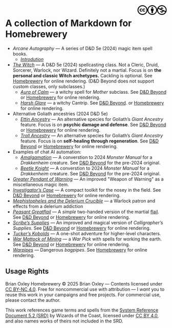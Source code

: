 <a href="./LICENSE.md" aria-label="Creative Commons BY-NC 4.0 License" title="CC BY-NC 4.0">
  <img src="./images/nc.svg" alt="" align="right" width="6%" />
  <img src="./images/by.svg" alt="" align="right" width="6%" />
  <img src="./images/cc.svg" alt="" align="right" width="6%" />
</a>

# A collection of Markdown for Homebrewery

- _Arcane Autography_ &mdash; A series of D&amp;D 5e (2024) magic item spell
  books.
   - [_Introdution_](./arcane-autography-introduction.md)
- [_The Witch_](./witch.md) &mdash; A D&amp;D 5e (2024) spellcasting class.
  Not a Cleric, Druid, Sorcerer, Warlock, nor Wizard. Definitely not a
  martial.
  Focus is on **the personal and classic Witch archetypes.**
  Cackling is optional.
  See [Homebrewery](https://homebrewery.naturalcrit.com/share/TZbQ_KbOAiTR)
  for online rendering.
  (D&amp;D Beyond does not support custom classes, only subclasses.)
   - [_Aura of Calm_](./aura-of-calm.md) &mdash; a witchy spell for _Mother_
     subclass.
     See [D&amp;D
     Beyond](https://www.dndbeyond.com/spells/3008065-aura-of-calm)
     or [Homebrewery](https://homebrewery.naturalcrit.com/share/lzo4cjj-N2cN)
     for online rendering.
   - [_Harsh Glare_](./harsh-glare.md) &mdash; a witchy Cantrip.
     See [D&amp;D
     Beyond](https://www.dndbeyond.com/spells/3008061-harsh-glare).
     or [Homebrewery](https://homebrewery.naturalcrit.com/share/rnUBg4nI2cEg)
     for online rendering.
- Alternative Goliath ancestries (2024 D&amp;D 5e)
   - [_Ettin Ancestry_](./ettin-ancestry.md) &mdash; An alternative species
     for Goliath&rsquo;s _Giant Ancestry_ feature.
     Focus is on **psychic damage and defense**.
     See [D&amp;D
     Beyond](https://www.dndbeyond.com/feats/2092753-ettin-ancestry) or
     [Homebrewery](https://homebrewery.naturalcrit.com/share/lOKHndrjdH8T) for
     online rendering.
   - [_Troll Ancestry_](./troll-ancestry.md) &mdash; An alternative species
     for Goliath&rsquo;s _Giant Ancestry_ feature.
     Focus is on **self-healing through regeneration**.
     See [D&amp;D
     Beyond](https://www.dndbeyond.com/feats/2092667-troll-ancestry) or
     [Homebrewery](https://homebrewery.naturalcrit.com/share/EVewjLg8mQWV) for
     online rendering.
- Examples of chat AI automation:
  - [_Amalgamation_](./amalgamation-2024.md) &mdash; A converstion to 2024
    _Monster Manual_ for a _Drakkenheim_ creature.
    See [D&amp;D
    Beyond](https://www.dndbeyond.com/sources/dnd/modr/horrors-of-drakkenheim#Amalgamation)
    for the pre-2024 original.
  - [_Beetle Knight_](./beetle-knight-2024.md) &mdash; A converstion to 2024
    _Monster Manual_ for a _Drakkenheim_ creature.
    See [D&amp;D
    Beyond](https://www.dndbeyond.com/sources/dnd/modr/horrors-of-drakkenheim#BeetleKnight)
    for the pre-2024 original.
- [_Greater Pendant of Warning_](./greater-pendant-of-warning.md) &mdash; An
  improved "Weapon of Warning" as a miscellaneous magic item.
- [_Investigator&rsquo;s Case_](./investigators-case.md) &mdash; A compact
  toolkit for the nosey in the field.
  See [D&amp;D
Beyond](https://www.dndbeyond.com/magic-items/10629318-investigators-case) or
  [Homebrewery](https://homebrewery.naturalcrit.com/share/tnytpgwJZEfV)
  for online rendering.
- [_Mephistopheles and the Delerium
  Crucible_](./mephistopheles-and-the-delerium-crucible.md) &mdash; a Warlock
  patron and effects from a delerium addiction
- [_Peasant Greatflail_](./peasant-greatflail.md) &mdash; A _simple_
  two-handed version of the martial
  [flail](https://en.wikipedia.org/wiki/Flail).
  See [D&amp;D
  Beyond](https://www.dndbeyond.com/magic-items/10557376-peasant-greatflail)
  or [Homebrewery](https://homebrewery.naturalcrit.com/share/HmP6sGXemkeF) for
  online rendering.
- [_Scribe&rsquo;s Supplies_](./scribes-supplies.md) &mdash; An improved
  and magical version of _Calligrapher&rsquo;s Supplies_.
  See [D&amp;D
  Beyond](https://www.dndbeyond.com/magic-items/10515219-scribes-supplies) or
  [Homebrewery](https://homebrewery.naturalcrit.com/share/js0JPW4UlOyw) for
  online rendering.
- [_Tucker&rsquo;s Kobolds_](./tuckers-kobolds.md) &mdash; A one-shot
  adventure for higher-level characters.
- [_War Mattock of Mining_](./war-mattock-of-mining.md) &mdash; a _War Pick_
  with spells for working the earth.
  See [D&amp;D
  Beyond](https://www.dndbeyond.com/magic-items/10739575-war-mattock-of-mining)
  or [Homebrewery](https://homebrewery.naturalcrit.com/share/VxNAYhIx63js)
  for online rendering.
- [_Warpipes_](./warpipes.md) &mdash; Dangerous _bagpipes_.
  See [Homebrewery](https://homebrewery.naturalcrit.com/share/3h1RupfckdPY)
  for online rendering.

## Usage Rights

Brian Oxley Homebrewery &copy; 2025 Brian Oxley &mdash; Contents licensed under [CC BY-NC 4.0](https://creativecommons.org/licenses/by-nc/4.0/). Free for noncommercial use with attribution &mdash; I _want_ you to reuse this work in your campaigns and free projects. For commercial use, please contact the author.

This work references game terms and spells from the [System Reference Document 5.2 (SRD)](https://dnd.wizards.com/resources/systems-reference-document) by Wizards of the Coast, licensed under [CC BY 4.0](https://creativecommons.org/licenses/by/4.0/), and also names works of theirs not included in the SRD.
